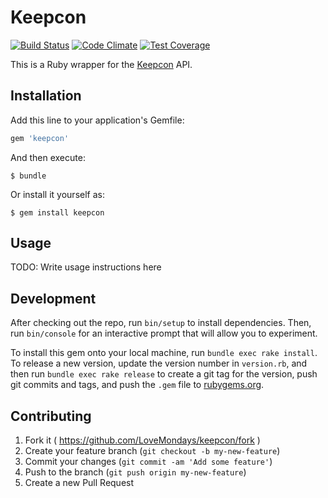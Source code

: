 # Keepcon


[![Build Status](https://travis-ci.org/LoveMondays/keepcon.svg)](https://travis-ci.org/LoveMondays/keepcon)
[![Code Climate](https://codeclimate.com/github/LoveMondays/keepcon/badges/gpa.svg)](https://codeclimate.com/github/LoveMondays/keepcon)
[![Test Coverage](https://codeclimate.com/github/LoveMondays/keepcon/badges/coverage.svg)](https://codeclimate.com/github/LoveMondays/keepcon)

This is a Ruby wrapper for the [Keepcon](http://keepcon.com) API.

## Installation

Add this line to your application's Gemfile:

```ruby
gem 'keepcon'
```

And then execute:

    $ bundle

Or install it yourself as:

    $ gem install keepcon

## Usage

TODO: Write usage instructions here

## Development

After checking out the repo, run `bin/setup` to install dependencies. Then, run `bin/console` for an interactive prompt that will allow you to experiment.

To install this gem onto your local machine, run `bundle exec rake install`. To release a new version, update the version number in `version.rb`, and then run `bundle exec rake release` to create a git tag for the version, push git commits and tags, and push the `.gem` file to [rubygems.org](https://rubygems.org).

## Contributing

1. Fork it ( https://github.com/LoveMondays/keepcon/fork )
2. Create your feature branch (`git checkout -b my-new-feature`)
3. Commit your changes (`git commit -am 'Add some feature'`)
4. Push to the branch (`git push origin my-new-feature`)
5. Create a new Pull Request
